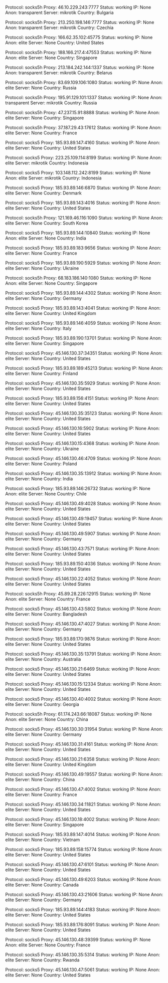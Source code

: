 Protocol: socks5h
Proxy: 46.10.229.243:7777
Status: working
IP: None
Anon: transparent
Server: mikrotik
Country: Bulgaria

Protocol: socks5h
Proxy: 213.250.198.146:7777
Status: working
IP: None
Anon: transparent
Server: mikrotik
Country: Czechia

Protocol: socks5h
Proxy: 166.62.35.102:45775
Status: working
IP: None
Anon: elite
Server: None
Country: United States

Protocol: socks5h
Proxy: 188.166.217.4:47553
Status: working
IP: None
Anon: elite
Server: None
Country: Singapore

Protocol: socks5h
Proxy: 213.184.242.144:1337
Status: working
IP: None
Anon: transparent
Server: mikrotik
Country: Belarus

Protocol: socks5h
Proxy: 83.69.109.106:1080
Status: working
IP: None
Anon: elite
Server: None
Country: Russia

Protocol: socks5h
Proxy: 195.91.129.101:1337
Status: working
IP: None
Anon: transparent
Server: mikrotik
Country: Russia

Protocol: socks5h
Proxy: 47.237.15.91:8888
Status: working
IP: None
Anon: elite
Server: None
Country: Singapore

Protocol: socks5h
Proxy: 37.187.29.43:17612
Status: working
IP: None
Anon: elite
Server: None
Country: France

Protocol: socks5
Proxy: 185.93.89.147:4160
Status: working
IP: None
Anon: elite
Server: None
Country: United States

Protocol: socks5
Proxy: 223.25.109.114:8199
Status: working
IP: None
Anon: elite
Server: mikrotik
Country: Indonesia

Protocol: socks5
Proxy: 103.148.112.242:8199
Status: working
IP: None
Anon: elite
Server: mikrotik
Country: Indonesia

Protocol: socks5
Proxy: 185.93.89.146:6870
Status: working
IP: None
Anon: elite
Server: None
Country: Denmark

Protocol: socks5
Proxy: 185.93.89.143:4016
Status: working
IP: None
Anon: elite
Server: None
Country: United States

Protocol: socks5h
Proxy: 121.169.46.116:1090
Status: working
IP: None
Anon: elite
Server: None
Country: South Korea

Protocol: socks5
Proxy: 185.93.89.144:10840
Status: working
IP: None
Anon: elite
Server: None
Country: India

Protocol: socks5
Proxy: 185.93.89.183:9656
Status: working
IP: None
Anon: elite
Server: None
Country: France

Protocol: socks5
Proxy: 185.93.89.190:5929
Status: working
IP: None
Anon: elite
Server: None
Country: Ukraine

Protocol: socks5h
Proxy: 68.183.186.140:1080
Status: working
IP: None
Anon: elite
Server: None
Country: Singapore

Protocol: socks5
Proxy: 185.93.89.144:4302
Status: working
IP: None
Anon: elite
Server: None
Country: Germany

Protocol: socks5
Proxy: 185.93.89.143:4041
Status: working
IP: None
Anon: elite
Server: None
Country: United Kingdom

Protocol: socks5
Proxy: 185.93.89.146:4059
Status: working
IP: None
Anon: elite
Server: None
Country: Italy

Protocol: socks5
Proxy: 185.93.89.190:13701
Status: working
IP: None
Anon: elite
Server: None
Country: Singapore

Protocol: socks5
Proxy: 45.146.130.37:34351
Status: working
IP: None
Anon: elite
Server: None
Country: United States

Protocol: socks5
Proxy: 185.93.89.189:45213
Status: working
IP: None
Anon: elite
Server: None
Country: Finland

Protocol: socks5
Proxy: 45.146.130.35:5929
Status: working
IP: None
Anon: elite
Server: None
Country: United States

Protocol: socks5
Proxy: 185.93.89.156:4151
Status: working
IP: None
Anon: elite
Server: None
Country: United States

Protocol: socks5
Proxy: 45.146.130.35:35123
Status: working
IP: None
Anon: elite
Server: None
Country: United States

Protocol: socks5
Proxy: 45.146.130.16:5902
Status: working
IP: None
Anon: elite
Server: None
Country: United States

Protocol: socks5
Proxy: 45.146.130.15:4368
Status: working
IP: None
Anon: elite
Server: None
Country: Ukraine

Protocol: socks5
Proxy: 45.146.130.46:4709
Status: working
IP: None
Anon: elite
Server: None
Country: Poland

Protocol: socks5
Proxy: 45.146.130.35:13912
Status: working
IP: None
Anon: elite
Server: None
Country: India

Protocol: socks5
Proxy: 185.93.89.146:26732
Status: working
IP: None
Anon: elite
Server: None
Country: Chile

Protocol: socks5
Proxy: 45.146.130.49:4028
Status: working
IP: None
Anon: elite
Server: None
Country: United States

Protocol: socks5
Proxy: 45.146.130.49:19457
Status: working
IP: None
Anon: elite
Server: None
Country: United States

Protocol: socks5
Proxy: 45.146.130.49:5907
Status: working
IP: None
Anon: elite
Server: None
Country: Germany

Protocol: socks5
Proxy: 45.146.130.43:7571
Status: working
IP: None
Anon: elite
Server: None
Country: United States

Protocol: socks5
Proxy: 185.93.89.150:4036
Status: working
IP: None
Anon: elite
Server: None
Country: United States

Protocol: socks5
Proxy: 45.146.130.22:4052
Status: working
IP: None
Anon: elite
Server: None
Country: United States

Protocol: socks5h
Proxy: 45.89.28.226:12915
Status: working
IP: None
Anon: elite
Server: None
Country: France

Protocol: socks5
Proxy: 45.146.130.43:5802
Status: working
IP: None
Anon: elite
Server: None
Country: Bangladesh

Protocol: socks5
Proxy: 45.146.130.47:4027
Status: working
IP: None
Anon: elite
Server: None
Country: Germany

Protocol: socks5
Proxy: 185.93.89.170:9876
Status: working
IP: None
Anon: elite
Server: None
Country: United States

Protocol: socks5
Proxy: 45.146.130.35:13791
Status: working
IP: None
Anon: elite
Server: None
Country: Australia

Protocol: socks5
Proxy: 45.146.130.21:6469
Status: working
IP: None
Anon: elite
Server: None
Country: United States

Protocol: socks5
Proxy: 45.146.130.15:12334
Status: working
IP: None
Anon: elite
Server: None
Country: United States

Protocol: socks5
Proxy: 45.146.130.40:4002
Status: working
IP: None
Anon: elite
Server: None
Country: Georgia

Protocol: socks5h
Proxy: 61.174.243.66:18087
Status: working
IP: None
Anon: elite
Server: None
Country: China

Protocol: socks5
Proxy: 45.146.130.30:31954
Status: working
IP: None
Anon: elite
Server: None
Country: Germany

Protocol: socks5
Proxy: 45.146.130.31:4161
Status: working
IP: None
Anon: elite
Server: None
Country: United States

Protocol: socks5
Proxy: 45.146.130.21:6358
Status: working
IP: None
Anon: elite
Server: None
Country: United Kingdom

Protocol: socks5
Proxy: 45.146.130.49:19557
Status: working
IP: None
Anon: elite
Server: None
Country: China

Protocol: socks5
Proxy: 45.146.130.47:4002
Status: working
IP: None
Anon: elite
Server: None
Country: France

Protocol: socks5
Proxy: 45.146.130.34:11821
Status: working
IP: None
Anon: elite
Server: None
Country: United States

Protocol: socks5
Proxy: 45.146.130.18:4002
Status: working
IP: None
Anon: elite
Server: None
Country: Singapore

Protocol: socks5
Proxy: 185.93.89.147:4014
Status: working
IP: None
Anon: elite
Server: None
Country: Vietnam

Protocol: socks5
Proxy: 185.93.89.158:15774
Status: working
IP: None
Anon: elite
Server: None
Country: United States

Protocol: socks5
Proxy: 45.146.130.47:6101
Status: working
IP: None
Anon: elite
Server: None
Country: United States

Protocol: socks5
Proxy: 45.146.130.49:6203
Status: working
IP: None
Anon: elite
Server: None
Country: Canada

Protocol: socks5
Proxy: 45.146.130.43:21606
Status: working
IP: None
Anon: elite
Server: None
Country: Germany

Protocol: socks5
Proxy: 185.93.89.144:4183
Status: working
IP: None
Anon: elite
Server: None
Country: United States

Protocol: socks5
Proxy: 185.93.89.176:8091
Status: working
IP: None
Anon: elite
Server: None
Country: United States

Protocol: socks5
Proxy: 45.146.130.48:39399
Status: working
IP: None
Anon: elite
Server: None
Country: France

Protocol: socks5
Proxy: 45.146.130.35:5314
Status: working
IP: None
Anon: elite
Server: None
Country: Rwanda

Protocol: socks5
Proxy: 45.146.130.47:5061
Status: working
IP: None
Anon: elite
Server: None
Country: United States


